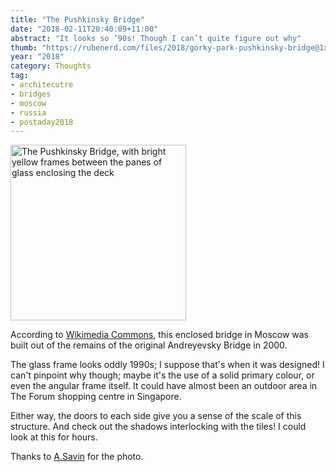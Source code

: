 ```yaml
---
title: "The Pushkinsky Bridge"
date: "2018-02-11T20:40:09+11:00"
abstract: "It looks so ’90s! Though I can’t quite figure out why"
thumb: "https://rubenerd.com/files/2018/gorky-park-pushkinsky-bridge@1x.jpg"
year: "2018"
category: Thoughts
tag:
- architecutre
- bridges
- moscow
- russia
- postaday2018
---
```

<p><img src="https://rubenerd.com/files/2018/gorky-park-pushkinsky-bridge@1x.jpg" alt="The Pushkinsky Bridge, with bright yellow frames between the panes of glass enclosing the deck" style="widht:500px; height:281px;" srcset="https://rubenerd.com/files/2018/gorky-park-pushkinsky-bridge@1x.jpg 1x, https://rubenerd.com/files/2018/gorky-park-pushkinsky-bridge@2x.jpg 2x" /></p>

According to [Wikimedia Commons], this enclosed bridge in Moscow was built out of the remains of the original Andreyevsky Bridge in 2000.

The glass frame looks oddly 1990s; I suppose that's when it was designed! I can't pinpoint why though; maybe it's the use of a solid primary colour, or even the angular frame itself. It could have almost been an outdoor area in The Forum shopping centre in Singapore.

Either way, the doors to each side give you a sense of the scale of this structure. And check out the shadows interlocking with the tiles! I could look at this for hours.

Thanks to [A.Savin] for the photo.

[Wikimedia Commons]: https://commons.wikimedia.org/wiki/File:Moscow_Gorky_Park_Pushkinsky_Bridge_08-2016_img3.jpg
[A.Savin]: https://commons.wikimedia.org/wiki/User:A.Savin/UP
